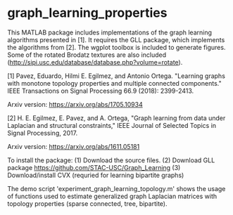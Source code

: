 # graph_learning_properties

This MATLAB package includes implementations of the graph learning algorithms presented in [1].
It requires the GLL package, which implements the algorithms from [2].
The wgplot toolbox is included to generate figures.
Some of the rotated Brodatz textures are also included (http://sipi.usc.edu/database/database.php?volume=rotate).

[1] Pavez, Eduardo, Hilmi E. Egilmez, and Antonio Ortega. "Learning graphs with monotone topology properties and multiple connected components." IEEE Transactions on Signal Processing 66.9 (2018): 2399-2413.

Arxiv version: https://arxiv.org/abs/1705.10934


[2] H. E. Egilmez, E. Pavez, and A. Ortega, "Graph learning from data under Laplacian and structural constraints," IEEE Journal of Selected Topics in Signal Processing, 2017.
   
 Arxiv version: https://arxiv.org/abs/1611.05181


To install the package:
(1) Download the source files.
(2) Download GLL package https://github.com/STAC-USC/Graph_Learning
(3) Download/install CVX (requried for learning bipartite graphs)

The demo script 'experiment_graph_learning_topology.m' shows the usage of functions used to estimate generalized graph Laplacian matrices with topology properties (sparse connected, tree, bipartite).  




